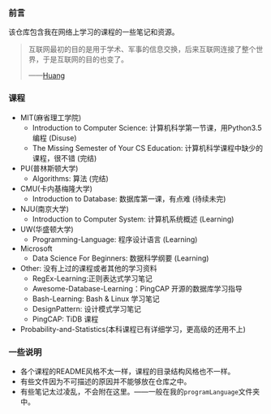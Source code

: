 ### 前言

该仓库包含我在网络上学习的课程的一些笔记和资源。

> 互联网最初的目的是用于学术、军事的信息交换，后来互联网连接了整个世界，于是互联网的目的也变了。
>
> ——[Huang](https://huang-feiyu.github.io)

### 课程

* MIT(麻省理工学院)
  * Introduction to Computer Science: 计算机科学第一节课，用Python3.5编程 (Disuse)
  * The Missing Semester of Your CS Education: 计算机科学课程中缺少的课程，很不错 (完结)
* PU(普林斯顿大学)
  * Algorithms: 算法 (完结)
* CMU(卡内基梅隆大学)
  * Introduction to Database: 数据库第一课，有点难 (待续未完)
* NJU(南京大学)
  * Introduction to Computer System: 计算机系统概述 (Learning)
* UW(华盛顿大学)
  * Programming-Language: 程序设计语言 (Learning)
* Microsoft
  * Data Science For Beginners: 数据科学纲要 (Learning)
* Other: 没有上过的课程或者其他的学习资料
  * RegEx-Learning:正则表达式学习笔记
  * Awesome-Database-Learning：PingCAP 开源的数据库学习指导
  * Bash-Learning: Bash & Linux 学习笔记
  * DesignPattern: 设计模式学习笔记
  * PingCAP: TiDB 课程
* Probability-and-Statistics(本科课程已有详细学习，更高级的还用不上)

### 一些说明

* 各个课程的README风格不太一样，课程的目录结构风格也不一样。
* 有些文件因为不可描述的原因并不能够放在仓库之中。
* 有些笔记太过凌乱，不会附在这里。——一般在我的`programLanguage`文件夹中。

